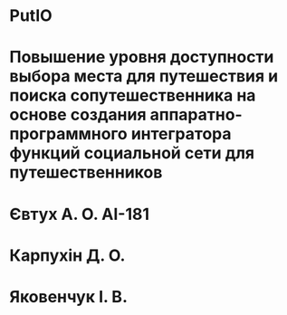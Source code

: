 # PutIO
# Повышение уровня доступности выбора места для путешествия и поиска сопутешественника на основе создания аппаратно-программного интегратора функций социальной сети для путешественников
# Євтух А. О. АІ-181
# Карпухін Д. О.
# Яковенчук І. В.
